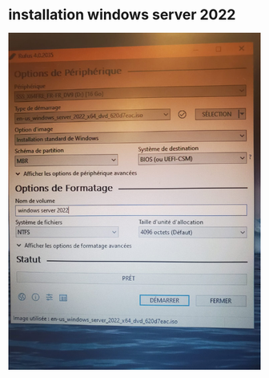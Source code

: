 # installation windows server 2022 
<img src=images/IMG-20230606-WA0012.jpg width='' height='' > </img>

